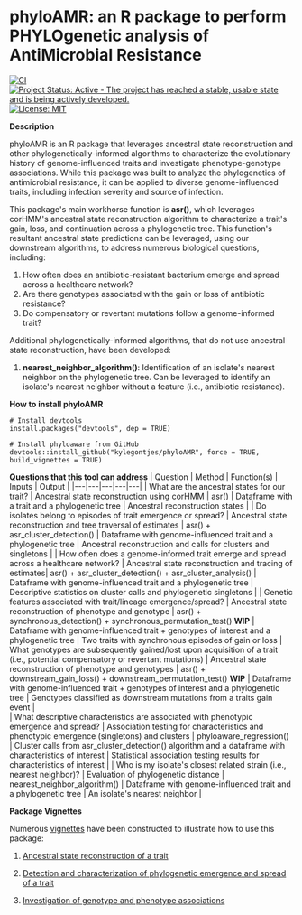 # phyloAMR: an R package to perform PHYLOgenetic analysis of AntiMicrobial Resistance 

[![CI](https://github.com/kylegontjes/phyloAMR/actions/workflows/ci.yml/badge.svg)](https://github.com/kylegontjes/phyloAMR/actions/workflows/ci.yml) 
[![Project Status: Active - The project has reached a stable, usable state and is being actively developed.](https://www.repostatus.org/badges/latest/active.svg)](https://www.repostatus.org/#active)
[![License: MIT](https://img.shields.io/badge/license-MIT-blue.svg)](https://cran.r-project.org/web/licenses/MIT)

**Description**

phyloAMR is an R package that leverages ancestral state reconstruction and other phylogenetically-informed algorithms to characterize the evolutionary history of genome-influenced traits and investigate phenotype-genotype associations. While this package was built to analyze the phylogenetics of antimicrobial resistance, it can be applied to diverse genome-influenced traits, including infection severity and source of infection.

This package's main workhorse function is **asr()**, which leverages corHMM's ancestral state reconstruction algorithm to characterize a trait's gain, loss, and continuation across a phylogenetic tree. This function's resultant ancestral state predictions can be leveraged, using our downstream algorithms, to address numerous biological questions, including: 
1. How often does an antibiotic-resistant bacterium emerge and spread across a healthcare network?
2. Are there genotypes associated with the gain or loss of antibiotic resistance?  
3. Do compensatory or revertant mutations follow a genome-informed trait? 

Additional phylogenetically-informed algorithms, that do not use ancestral state reconstruction, have been developed:
1. **nearest_neighbor_algorithm()**: Identification of an isolate's nearest neighbor on the phylogenetic tree. Can be leveraged to identify an isolate's nearest neighbor without a feature (i.e., antibiotic resistance).  

**How to install phyloAMR**

```
# Install devtools
install.packages("devtools", dep = TRUE)

# Install phyloaware from GitHub
devtools::install_github("kylegontjes/phyloAMR", force = TRUE, build_vignettes = TRUE)
```

**Questions that this tool can address**
| Question | Method | Function(s) | Inputs | Output |
|---|---|---|---|---|
| What are the ancestral states for our trait? | Ancestral state reconstruction using corHMM | asr() | Dataframe with a trait and a phylogenetic tree | Ancestral reconstruction states | 
| Do isolates belong to episodes of trait emergence or spread? | Ancestral state reconstruction and tree traversal of estimates | asr() + asr_cluster_detection() | Dataframe with genome-influenced trait and a phylogenetic tree | Ancestral reconstruction and calls for clusters and singletons | 
| How often does a genome-informed trait emerge and spread across a healthcare network? | Ancestral state reconstruction and tracing of estimates| asr() + asr_cluster_detection() + asr_cluster_analysis() | Dataframe with genome-influenced trait and a phylogenetic tree | Descriptive statistics on cluster calls and phylogenetic singletons | 
| Genetic features associated with trait/lineage emergence/spread? | Ancestral state reconstruction of phenotype and genotype | asr() + synchronous_detection() + synchronous_permutation_test()  **WIP** | Dataframe with genome-influenced trait + genotypes of interest and a phylogenetic tree | Two traits with synchronous episodes of gain or loss 
| What genotypes are subsequently gained/lost upon acquisition of a trait (i.e., potential compensatory or revertant mutations) | Ancestral state reconstruction of phenotype and genotypes | asr() + downstream_gain_loss()  + downstream_permutation_test()  **WIP** | Dataframe with genome-influenced trait + genotypes of interest and a phylogenetic tree | Genotypes classified as downstream mutations from a traits gain event |  
| What descriptive characteristics are associated with phenotypic emergence and spread? | Association testing for characteristics and phenotypic emergence (singletons) and clusters | phyloaware_regression() | Cluster calls from asr_cluster_detection() algorithm and a dataframe with characteristics of interest | Statistical association testing results for characteristics of interest | 
| Who is my isolate's closest related strain (i.e., nearest neighbor)? | Evaluation of phylogenetic distance | nearest_neighbor_algorithm() | Dataframe with genome-influenced trait and a phylogenetic tree | An isolate's nearest neighbor |  

**Package Vignettes**

Numerous [vignettes](https://github.com/kylegontjes/phyloaware/tree/master/vignettes) have been constructed to illustrate how to use this package:

1. [Ancestral state reconstruction of a trait](https://github.com/kylegontjes/phyloAMR/blob/master/vignettes/ancestral_state_reconstruction_of_a_trait.Rmd)

2. [Detection and characterization of phylogenetic emergence and spread of a trait](https://github.com/kylegontjes/phyloAMR/blob/master/vignettes/ancestral_state_reconstruction_cluster_detection.Rmd) 

3. [Investigation of genotype and phenotype associations](https://github.com/kylegontjes/phyloAMR/blob/master/vignettes/ancestral_state_reconstruction_phenotype_genotype_investigations.Rmd)
